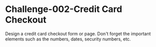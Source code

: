 # Challenge-002-Credit Card Checkout
 Design a credit card checkout form or page. Don't forget the important elements such as the numbers, dates, security numbers, etc.
